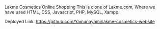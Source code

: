 Lakme Cosmetics Online Shopping
This is clone of Lakme.com, Where we have used HTML, CSS, Javascript, PHP, MySQL, Xampp.

Deployed Link:
https://github.com/Yamunayami/lakme-cosmetics-website



